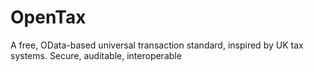 # OpenTax
A free, OData-based universal transaction standard, inspired by UK tax systems. Secure, auditable, interoperable
